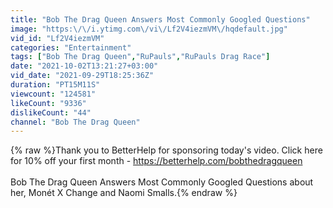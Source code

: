 ```yaml
---
title: "Bob The Drag Queen Answers Most Commonly Googled Questions"
image: "https:\/\/i.ytimg.com\/vi\/Lf2V4iezmVM\/hqdefault.jpg"
vid_id: "Lf2V4iezmVM"
categories: "Entertainment"
tags: ["Bob The Drag Queen","RuPauls","RuPauls Drag Race"]
date: "2021-10-02T13:21:27+03:00"
vid_date: "2021-09-29T18:25:36Z"
duration: "PT15M11S"
viewcount: "124581"
likeCount: "9336"
dislikeCount: "44"
channel: "Bob The Drag Queen"
---
```

{% raw %}Thank you to BetterHelp for sponsoring today's video. Click here for 10% off your first month - <a rel="nofollow" target="blank" href="https://betterhelp.com/bobthedragqueen">https://betterhelp.com/bobthedragqueen</a><br /><br />Bob The Drag Queen Answers Most Commonly Googled Questions about her, Monét X Change and Naomi Smalls.{% endraw %}
